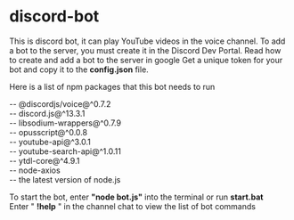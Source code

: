 # discord-bot
This is discord bot, it can play YouTube videos in the voice channel.
To add a bot to the server, you must create it in the Discord Dev Portal.
Read how to create and add a bot to the server in google
Get a unique token for your bot and copy it to the <b>config.json</b> file.

Here is a list of npm packages that this bot needs to run

-- @discordjs/voice@^0.7.2 <br>
-- discord.js@^13.3.1 <br>
-- libsodium-wrappers@^0.7.9 <br>
-- opusscript@^0.0.8 <br>
-- youtube-api@^3.0.1 <br>
-- youtube-search-api@^1.0.11 <br>
-- ytdl-core@^4.9.1 <br>
-- node-axios <br>
-- the latest version of node.js <br>

To start the bot, enter <b>"node bot.js"</b> into the terminal or run <b>start.bat</b><br>
Enter " <b>!help</b> " in the channel chat to view the list of bot commands
